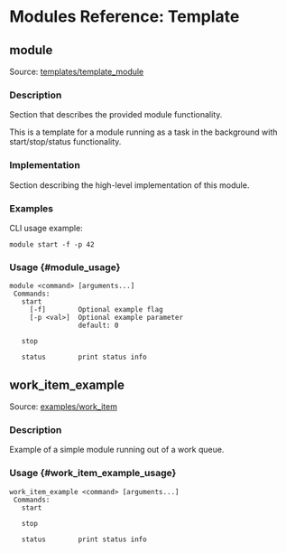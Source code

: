 # Modules Reference: Template

## module

Source: [templates/template_module](https://github.com/PX4/Firmware/tree/master/src/templates/template_module)

### Description

Section that describes the provided module functionality.

This is a template for a module running as a task in the background with start/stop/status functionality.

### Implementation

Section describing the high-level implementation of this module.

### Examples

CLI usage example:

    module start -f -p 42
    

### Usage {#module_usage}

    module <command> [arguments...]
     Commands:
       start
         [-f]        Optional example flag
         [-p <val>]  Optional example parameter
                     default: 0
    
       stop
    
       status        print status info
    

## work_item_example

Source: [examples/work_item](https://github.com/PX4/Firmware/tree/master/src/examples/work_item)

### Description

Example of a simple module running out of a work queue.

### Usage {#work_item_example_usage}

    work_item_example <command> [arguments...]
     Commands:
       start
    
       stop
    
       status        print status info